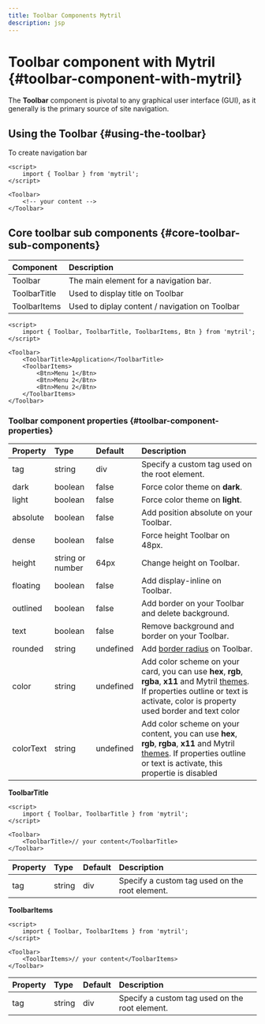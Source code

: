 ```yaml
---
title: Toolbar Components Mytril
description: jsp
---
```


# Toolbar component with Mytril {#toolbar-component-with-mytril}

The **Toolbar** component is pivotal to any graphical user interface (GUI), as it generally is the primary source of site navigation.

## Using the Toolbar {#using-the-toolbar}

To create navigation bar

```svelte
<script>
	import { Toolbar } from 'mytril';
</script>

<Toolbar>
	<!-- your content -->
</Toolbar>
```

## Core toolbar sub components {#core-toolbar-sub-components}

| Component    | Description                                    |
| :----------- | :--------------------------------------------- |
| Toolbar      | The main element for a navigation bar.         |
| ToolbarTitle | Used to display title on Toolbar               |
| ToolbarItems | Used to diplay content / navigation on Toolbar |

```svelte
<script>
	import { Toolbar, ToolbarTitle, ToolbarItems, Btn } from 'mytril';
</script>

<Toolbar>
	<ToolbarTitle>Application</ToolbarTitle>
	<ToolbarItems>
		<Btn>Menu 1</Btn>
		<Btn>Menu 2</Btn>
		<Btn>Menu 2</Btn>
	</ToolbarItems>
</Toolbar>
```

### Toolbar component properties {#toolbar-component-properties}

| Property  | Type             | Default   | Description                                                                                                                                                                                                                    |
| :-------- | :--------------- | :-------- | :----------------------------------------------------------------------------------------------------------------------------------------------------------------------------------------------------------------------------- |
| tag       | string           | div       | Specify a custom tag used on the root element.                                                                                                                                                                                 |
| dark      | boolean          | false     | Force color theme on **dark**.                                                                                                                                                                                                 |
| light     | boolean          | false     | Force color theme on **light**.                                                                                                                                                                                                |
| absolute  | boolean          | false     | Add position absolute on your Toolbar.                                                                                                                                                                                         |
| dense     | boolean          | false     | Force height Toolbar on 48px.                                                                                                                                                                                                  |
| height    | string or number | 64px      | Change height on Toolbar.                                                                                                                                                                                                      |
| floating  | boolean          | false     | Add display-inline on Toolbar.                                                                                                                                                                                                 |
| outlined  | boolean          | false     | Add border on your Toolbar and delete background.                                                                                                                                                                              |
| text      | boolean          | false     | Remove background and border on your Toolbar.                                                                                                                                                                                  |
| rounded   | string           | undefined | Add [border radius](/mytril/docs/styles/border-radius) on Toolbar.                                                                                                                                                             |
| color     | string           | undefined | Add color scheme on your card, you can use **hex**, **rgb**, **rgba**, **x11** and Mytril [themes](/mytril/docs/customization/themes). If properties outline or text is activate, color is property used border and text color |
| colorText | string           | undefined | Add color scheme on your content, you can use **hex**, **rgb**, **rgba**, **x11** and Mytril [themes](/mytril/docs/customization/themes). If properties outline or text is activate, this propertie is disabled                |

**ToolbarTitle**

```svelte
<script>
	import { Toolbar, ToolbarTitle } from 'mytril';
</script>

<Toolbar>
	<ToolbarTitle>// your content</ToolbarTitle>
</Toolbar>
```

| Property | Type   | Default | Description                                    |
| :------- | :----- | :------ | :--------------------------------------------- |
| tag      | string | div     | Specify a custom tag used on the root element. |

**ToolbarItems**

```svelte
<script>
	import { Toolbar, ToolbarItems } from 'mytril';
</script>

<Toolbar>
	<ToolbarItems>// your content</ToolbarItems>
</Toolbar>
```

| Property | Type   | Default | Description                                    |
| :------- | :----- | :------ | :--------------------------------------------- |
| tag      | string | div     | Specify a custom tag used on the root element. |

